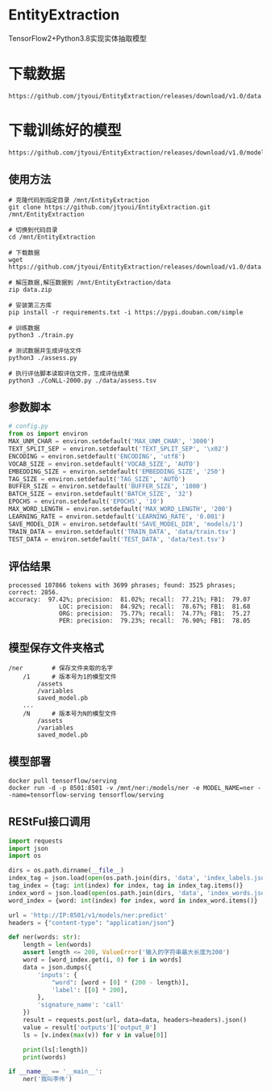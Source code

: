 # EntityExtraction
TensorFlow2+Python3.8实现实体抽取模型

# 下载数据
    https://github.com/jtyoui/EntityExtraction/releases/download/v1.0/data.zip

# 下载训练好的模型
    https://github.com/jtyoui/EntityExtraction/releases/download/v1.0/models.zip

## 使用方法
    # 克隆代码到指定目录 /mnt/EntityExtraction
    git clone https://github.com/jtyoui/EntityExtraction.git /mnt/EntityExtraction
    
    # 切换到代码目录
    cd /mnt/EntityExtraction
    
    # 下载数据
    wget https://github.com/jtyoui/EntityExtraction/releases/download/v1.0/data.zip
    
    # 解压数据,解压数据到 /mnt/EntityExtraction/data
    zip data.zip
    
    # 安装第三方库
    pip install -r requirements.txt -i https://pypi.douban.com/simple
    
    # 训练数据
    python3 ./train.py
    
    # 测试数据并生成评估文件
    python3 ./assess.py
    
    # 执行评估脚本读取评估文件，生成评估结果
    python3 ./CoNLL-2000.py ./data/assess.tsv
    

## 参数脚本
```python
# config.py
from os import environ
MAX_UNM_CHAR = environ.setdefault('MAX_UNM_CHAR', '3000')
TEXT_SPLIT_SEP = environ.setdefault('TEXT_SPLIT_SEP', '\x02')
ENCODING = environ.setdefault('ENCODING', 'utf8')
VOCAB_SIZE = environ.setdefault('VOCAB_SIZE', 'AUTO')
EMBEDDING_SIZE = environ.setdefault('EMBEDDING_SIZE', '250')
TAG_SIZE = environ.setdefault('TAG_SIZE', 'AUTO')
BUFFER_SIZE = environ.setdefault('BUFFER_SIZE', '1000')
BATCH_SIZE = environ.setdefault('BATCH_SIZE', '32')
EPOCHS = environ.setdefault('EPOCHS', '10')
MAX_WORD_LENGTH = environ.setdefault('MAX_WORD_LENGTH', '200')
LEARNING_RATE = environ.setdefault('LEARNING_RATE', '0.001')
SAVE_MODEL_DIR = environ.setdefault('SAVE_MODEL_DIR', 'models/1')
TRAIN_DATA = environ.setdefault('TRAIN_DATA', 'data/train.tsv')
TEST_DATA = environ.setdefault('TEST_DATA', 'data/test.tsv')
```

## 评估结果
```text
processed 107866 tokens with 3699 phrases; found: 3525 phrases; correct: 2856.
accuracy:  97.42%; precision:  81.02%; recall:  77.21%; FB1:  79.07
              LOC: precision:  84.92%; recall:  78.67%; FB1:  81.68  
              ORG: precision:  75.77%; recall:  74.77%; FB1:  75.27  
              PER: precision:  79.23%; recall:  76.90%; FB1:  78.05  
```

## 模型保存文件夹格式
```text
/ner        # 保存文件夹取的名字
    /1      # 版本号为1的模型文件
        /assets
        /variables
        saved_model.pb
    ...
    /N      # 版本号为N的模型文件
        /assets
        /variables
        saved_model.pb
```

## 模型部署
    docker pull tensorflow/serving
    docker run -d -p 8501:8501 -v /mnt/ner:/models/ner -e MODEL_NAME=ner --name=tensorflow-serving tensorflow/serving
    
## REStFul接口调用
```python
import requests
import json
import os

dirs = os.path.dirname(__file__)
index_tag = json.load(open(os.path.join(dirs, 'data', 'index_labels.json'), mode='r', encoding='utf-8'))
tag_index = {tag: int(index) for index, tag in index_tag.items()}
index_word = json.load(open(os.path.join(dirs, 'data', 'index_words.json'), mode='r', encoding='utf-8'))
word_index = {word: int(index) for index, word in index_word.items()}

url = 'http://IP:8501/v1/models/ner:predict'
headers = {"content-type": "application/json"}

def ner(words: str):
    length = len(words)
    assert length <= 200, ValueError('输入的字符串最大长度为200')
    word = [word_index.get(i, 0) for i in words]
    data = json.dumps({
        'inputs': {
            "word": [word + [0] * (200 - length)],
            'label': [[0] * 200],
        },
        'signature_name': 'call'
    })
    result = requests.post(url, data=data, headers=headers).json()
    value = result['outputs']['output_0']
    ls = [v.index(max(v)) for v in value[0]]

    print(ls[:length])
    print(words)

if __name__ == '__main__':
    ner('我叫李伟')
```